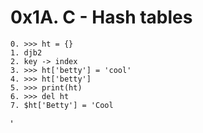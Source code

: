 # 0x1A. C - Hash tables
	0. >>> ht = {}
	1. djb2
	2. key -> index
	3. >>> ht['betty'] = 'cool'
	4. >>> ht['betty']
	5. >>> print(ht)
	6. >>> del ht
	7. $ht['Betty'] = 'Cool
'
